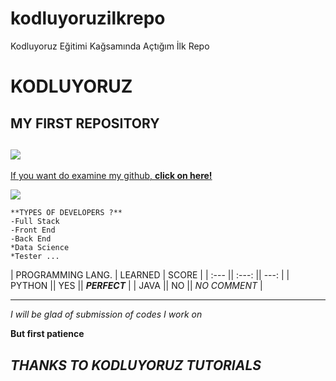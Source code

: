 # kodluyoruzilkrepo
Kodluyoruz Eğitimi Kağsamında Açtığım İlk Repo

# KODLUYORUZ 
## MY FIRST REPOSITORY
![](https://app.patika.dev/staticFiles/newPatikaLogo.svg)
---

[If you want do examine my github, **click on here!**](https://github.com/hlttcamm)

![](https://tunahanyilmaz.com/wp-content/uploads/2020/06/unnamed.jpg)
```
**TYPES OF DEVELOPERS ?**
-Full Stack
-Front End
-Back End
*Data Science
*Tester ...
```
| PROGRAMMING LANG. | LEARNED | SCORE |
| :--- || :---: || ---: |
| PYTHON || YES || ***PERFECT*** |
| JAVA || NO || *NO COMMENT* |

---
*I will be glad of submission of codes I work on* 

**But first patience**

***THANKS TO KODLUYORUZ TUTORIALS***
---

